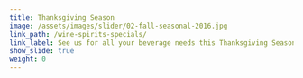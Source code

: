 ```yaml
---
title: Thanksgiving Season
image: /assets/images/slider/02-fall-seasonal-2016.jpg
link_path: /wine-spirits-specials/
link_label: See us for all your beverage needs this Thanksgiving Season.
show_slide: true
weight: 0
---
```



